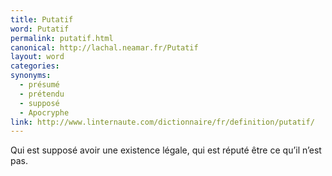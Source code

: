 ```yaml
---
title: Putatif
word: Putatif
permalink: putatif.html
canonical: http://lachal.neamar.fr/Putatif
layout: word
categories:
synonyms:
  - présumé
  - prétendu
  - supposé
  - Apocryphe
link: http://www.linternaute.com/dictionnaire/fr/definition/putatif/
---
```


Qui est supposé avoir une existence légale, qui est réputé être ce qu’il n’est pas.


